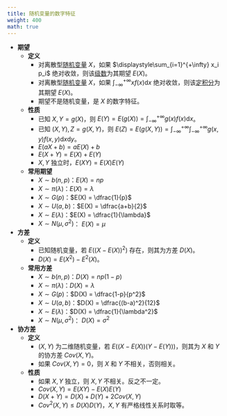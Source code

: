 ```yaml
---
title: 随机变量的数字特征
weight: 400
math: true
---
```


- **期望**
    - **定义**
        - 对离散型[随机变量](/docs/mathematics/probability-theory/random-variable) $X$，如果 $\displaystyle\sum_{i=1}^{+\infty} x_i p_i$ 绝对收敛，则该[级数](/docs/mathematics/calculus/series)为其期望 $E(X)$。
        - 对离散型[随机变量](/docs/mathematics/probability-theory/random-variable) $X$，如果 $\displaystyle\int_{-\infty}^{+\infty} xf(x)\mathrm dx$ 绝对收敛，则该[定积分](/docs/mathematics/calculus/definite-integral)为其期望 $E(X)$。
        - 期望不是随机变量，是 $X$ 的数字特征。
    - **性质**
        - 已知 $X,Y=g(X)$，则 $E(Y) = E(g(X)) =\displaystyle\int_{-\infty}^{+\infty} g(x) f(x) \mathrm dx$。
        - 已知 $(X,Y),Z=g(X,Y)$，则 $E(Z) = E(g(X,Y)) = \displaystyle\int_{-\infty}^{+\infty}\int_{-\infty}^{+\infty} g(x,y) f(x,y) \mathrm dx\mathrm dy$。
        - $E(aX+b) = a E(X)+b$
        - $E(X+Y) = E(X) + E(Y)$
        - $X,Y$ 独立时，$E(XY) = E(X)E(Y)$
    - **常用期望**
        - $X \sim b(n,p)$：$E(X) = np$
        - $X \sim \pi(\lambda)$：$E(X) = \lambda$
        - $X \sim G(p)$：$E(X) = \dfrac{1}{p}$
        - $X \sim U(a,b)$：$E(X) = \dfrac{a+b}{2}$
        - $X \sim E(\lambda)$：$E(X) = \dfrac{1}{\lambda}$
        - $X \sim N(\mu,\sigma^2)$： $E(X) = \mu$
- **方差**
    - **定义**
        - 已知随机变量，若 $E((X-E(X))^2)$ 存在，则其为方差 $D(X)$。
        - $D(X)=E(X^2)-E^2(X)$。
    - **常用方差**
        - $X \sim b(n,p)$：$D(X) = np(1-p)$
        - $X \sim \pi(\lambda)$：$D(X) = \lambda$
        - $X \sim G(p)$：$D(X) = \dfrac{1-p}{p^2}$
        - $X \sim U(a,b)$：$D(X) = \dfrac{(b-a)^2}{12}$
        - $X \sim E(\lambda)$：$D(X) = \dfrac{1}{\lambda^2}$
        - $X \sim N(\mu,\sigma^2)$： $D(X) = \sigma^2$
- **协方差**
    - **定义**
        - $(X,Y)$ 为二维随机变量，若 $E((X - E(X))(Y-E(Y)))$，则其为 $X$ 和 $Y$ 的协方差 $Cov(X,Y)$。
        - 如果 $Cov(X,Y)=0$，则 $X$ 和 $Y$ 不相关，否则相关。
    - **性质**
        - 如果 $X,Y$ 独立，则 $X,Y$ 不相关。反之不一定。
        - $Cov(X,Y)=E(XY)-E(X)E(Y)$
        - $D(X+Y)=D(X)+D(Y)+2Cov(X,Y)$
        - $Cov^2(X,Y) \le D(X)D(Y)$，$X,Y$ 有严格线性关系时取等。
